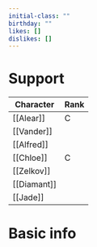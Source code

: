 ```yaml
---
initial-class: ""
birthday: ""
likes: []
dislikes: []
---
```


# Support

| Character   | Rank |
| ----------- | ---- |
|[[Alear]]|C|
| [[Vander]]  |      |
| [[Alfred]]  |      |
| [[Chloe]]   |C|
| [[Zelkov]]  |      |
| [[Diamant]] |      |
| [[Jade]]    |      |

# Basic info